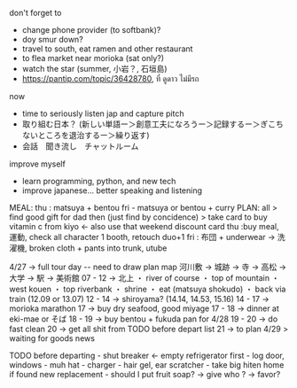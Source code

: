 don't forget to 
- change phone provider (to softbank)?
- doy smur down?
- travel to south, eat ramen and other restaurant
- to flea market near morioka (sat only?)
- watch the star (summer, 小岩？, 石垣島)
- https://pantip.com/topic/36428780, ที่ ดูดาว ไม่มีรถ

now
- time to seriously listen jap and capture pitch 
- 取り組む日本？ (新しい単語ー＞創意工夫になろうー＞記録するー＞ぎこちないところを退治するー＞繰り返す)
- 会話　聞き流し　チャットルーム

improve myself
- learn programming, python, and new tech 
- improve japanese... better speaking and listening

MEAL:
	thu : matsuya + bentou
	fri - matsuya or bentou + curry
PLAN:
	all
	> find good gift for dad then (just find by concidence)
	> take card to buy vitamin c from kiyo <- also use that weekend discount card
	thu :buy meal, 運動, check all character 1 booth, retouch duo+1
	fri : 布団 + underwear → 洗濯機, broken cloth + pants into trunk, utube	
	
4/27
		-> full tour day -- need to draw plan map
			河川敷 -> 城跡 -> 寺 -> 高松 -> 大学 -> 駅 -> 美術館 
		07 - 12 -> 北上
			・ river of course
			・ top of mountain
			・ west kouen
			・ top riverbank
			・ shrine
			・ eat (matsuya shokudo)
			・ back via train (12.09 or 13.07)
		12 - 14 -> shiroyama? (14.14, 14.53, 15.16)
		14 - 17 -> morioka marathon
		17	-> buy dry seafood, good miyage
		17 - 18 -> dinner at eki-mae or そば
		18 - 19 -> buy bentou + fukuda pan for 4/28
		19 - 20 -> do fast clean
		20 -> get all shit from TODO before depart list
		21 -> to plan 4/29
			> waiting for goods news

TODO before departing
	- shut breaker <- empty refrigerator first
	- log door, windows
	- muh hat
	- charger
	- hair gel, ear scratcher
	- take big hiten home if found new replacement
	- should I put fruit soap? -> give who ? -> favor?

